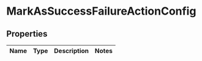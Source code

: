 # MarkAsSuccessFailureActionConfig

## Properties
Name | Type | Description | Notes
------------ | ------------- | ------------- | -------------
